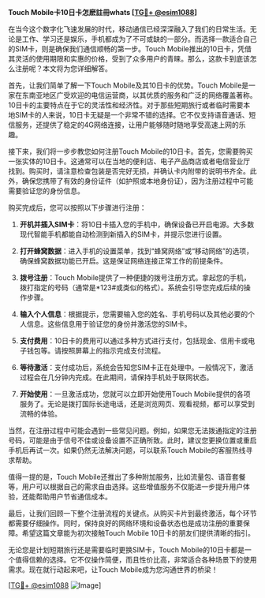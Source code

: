 **Touch Mobile卡10日卡怎麽註冊whats [[TG💪+ @esim1088](https://t.me/s/esim1088)]**

在当今这个数字化飞速发展的时代，移动通信已经深深融入了我们的日常生活。无论是工作、学习还是娱乐，手机都成为了不可或缺的一部分。而选择一款适合自己的SIM卡，则是确保我们通信顺畅的第一步。Touch Mobile推出的10日卡，凭借其灵活的使用期限和实惠的价格，受到了众多用户的青睐。那么，这款卡到底该怎么注册呢？本文将为您详细解答。

首先，让我们简单了解一下Touch Mobile及其10日卡的优势。Touch Mobile是一家在东南亚地区广受欢迎的电信运营商，以其优质的服务和广泛的网络覆盖著称。10日卡的主要特点在于它的灵活性和经济性。对于那些短期旅行或者临时需要本地SIM卡的人来说，10日卡无疑是一个非常不错的选择。它不仅支持语音通话、短信服务，还提供了稳定的4G网络连接，让用户能够随时随地享受高速上网的乐趣。

接下来，我们将一步步教您如何注册Touch Mobile的10日卡。首先，您需要购买一张实体的10日卡。这通常可以在当地的便利店、电子产品商店或者电信营业厅找到。购买时，请注意检查包装是否完好无损，并确认卡内附带的说明书齐全。此外，确保您携带了有效的身份证件（如护照或本地身份证），因为注册过程中可能需要验证您的身份信息。

购买完成后，您可以按照以下步骤进行注册：

1. **开机并插入SIM卡**：将10日卡插入您的手机中，确保设备已开启电源。大多数现代智能手机都能自动检测到新插入的SIM卡，并提示您进行设置。

2. **打开蜂窝数据**：进入手机的设置菜单，找到“蜂窝网络”或“移动网络”的选项，确保蜂窝数据功能已开启。这是保证网络连接正常工作的前提条件。

3. **拨号注册**：Touch Mobile提供了一种便捷的拨号注册方式。拿起您的手机，拨打指定的号码（通常是*123#或类似的格式）。系统会引导您完成后续的操作步骤。

4. **输入个人信息**：根据提示，您需要输入您的姓名、手机号码以及其他必要的个人信息。这些信息用于验证您的身份并激活您的SIM卡。

5. **支付费用**：10日卡的费用可以通过多种方式进行支付，包括现金、信用卡或电子钱包等。请按照屏幕上的指示完成支付流程。

6. **等待激活**：支付成功后，系统会告知您SIM卡正在处理中。一般情况下，激活过程会在几分钟内完成。在此期间，请保持手机处于联网状态。

7. **开始使用**：一旦激活成功，您就可以立即开始使用Touch Mobile提供的各项服务了。无论是拨打国际长途电话，还是浏览网页、观看视频，都可以享受到流畅的体验。

当然，在注册过程中可能会遇到一些常见问题。例如，如果您无法拨通指定的注册号码，可能是由于信号不佳或设备设置不正确所致。此时，建议您更换位置或重启手机后再试一次。如果仍然无法解决问题，可以联系Touch Mobile的客服热线寻求帮助。

值得一提的是，Touch Mobile还推出了多种附加服务，比如流量包、语音套餐等，用户可以根据自己的需求自由选择。这些增值服务不仅能进一步提升用户体验，还能帮助用户节省通信成本。

最后，让我们回顾一下整个注册流程的关键点。从购买卡片到最终激活，每个环节都需要仔细操作。同时，保持良好的网络环境和设备状态也是成功注册的重要保障。希望这篇文章能为初次接触Touch Mobile 10日卡的朋友们提供清晰的指引。

无论您是计划短期旅行还是需要临时更换SIM卡，Touch Mobile的10日卡都是一个值得信赖的选择。它不仅操作简便，而且性价比高，非常适合各种场景下的使用需求。现在就行动起来吧，让Touch Mobile成为您沟通世界的桥梁！

[[TG💪+ @esim1088](https://t.me/s/esim1088) ![Image](https://i.postimg.cc/4NQfJmqS/Snipaste-2025-05-13-00-14-12.png)]